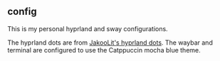 ## config

This is my personal hyprland and sway configurations.

The hyprland dots are from [JakooLit's hyprland dots](https://github.com/JaKooLit/Hyprland-Dots). The waybar and terminal are configured to use the Catppuccin mocha blue theme.
